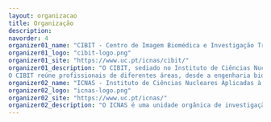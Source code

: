 ```yaml
---
layout: organizacao
title: Organização
description: 
navorder: 4
organizer01_name: "CIBIT - Centro de Imagem Biomédica e Investigação Translacional"
organizer01_logo: "cibit-logo.png"
organizer01_site: "https://www.uc.pt/icnas/cibit/"
organizer01_description: "O CIBIT, sediado no Instituto de Ciências Nucleares Aplicadas à Saúde da Universidade de Coimbra (ICNAS), é um instituto dedicado à investigação fundamental e aplicada nas áreas da imagem biomédica e neurociências clínicas, procurando a translação do conhecimento científico para a prática clínica.</br> </br> 
O CIBIT reúne profissionais de diferentes áreas, desde a engenharia biomédica, à psicologia, passando pela medicina, biologia e bioquímica. Desenvolve trabalhos em colaboração com clínicos, associações de doentes e também com a indústria. Dispõe de um conjunto de equipamentos e infraestruturas que possibilitam o desenvolvimento de investigação de ponta.</br>"
organizer02_name: "ICNAS - Instituto de Ciências Nucleares Aplicadas à Saúde"
organizer02_logo: "icnas-logo.png"
organizer02_site: "https://www.uc.pt/icnas/"
organizer02_description: "O ICNAS é uma unidade orgânica de investigação da UC com carácter multidisciplinar. É um instituto com forte ligação à investigação básica e clínica, colaborando com uma vasta rede de parceiros nacionais e internacionais nas áreas da imagem médica e investigação translacional. A unidade de Investigação do ICNAS é o CIBIT"
---
```

























